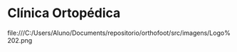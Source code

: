 # Clínica Ortopédica
file:///C:/Users/Aluno/Documents/repositorio/orthofoot/src/imagens/Logo%202.png
